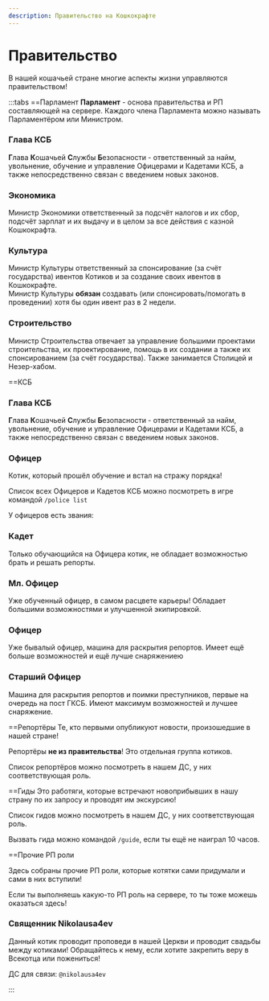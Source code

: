 ```yaml
---
description: Правительство на Кошкокрафте
---
```


# Правительство

В нашей кошачьей стране многие аспекты жизни управляются правительством!

:::tabs
==Парламент
**Парламент** - основа правительства и РП составляющей на сервере. Каждого члена Парламента можно называть Парламентёром или Министром.

### Глава КСБ
**Г**лава **К**ошачьей **С**лужбы **Б**езопасности - ответственный за найм, увольнение, обучение и управление Офицерами и Кадетами КСБ, а также непосредственно связан с введением новых законов.

### Экономика
Министр Экономики ответственный за подсчёт налогов и их сбор, подсчёт зарплат и их выдачу и в целом за все действия с казной Кошкокрафта.

### Культура
Министр Культуры ответственный за спонсирование (за счёт государства) ивентов Котиков и за создание своих ивентов в Кошкокрафте.  
Министр Культуры **обязан** создавать (или спонсировать/помогать в проведении) хотя бы один ивент раз в 2 недели.

### Строительство
Министр Строительства отвечает за управление большими проектами строительства, их проектирование, помощь в их создании а также их спонсированием (за счёт государства). Также занимается Столицей и Незер-хабом.

==КСБ
### Глава КСБ
**Г**лава **К**ошачьей **С**лужбы **Б**езопасности - ответственный за найм, увольнение, обучение и управление Офицерами и Кадетами КСБ, а также непосредственно связан с введением новых законов.

### Офицер

Котик, который прошёл обучение и встал на стражу порядка!

Список всех Офицеров и Кадетов КСБ можно посмотреть в игре командой `/police list`

У офицеров есть звания:

### Кадет

Только обучающийся на Офицера котик, не обладает возможностью брать и решать репорты.

### Мл. Офицер

Уже обученный офицер, в самом расцвете карьеры! Обладает большими возможностями и улучшенной экипировкой.

### Офицер

Уже бывалый офицер, машина для раскрытия репортов. Имеет ещё больше возможностей и ещё лучше снаряжениею

### Старший Офицер

Машина для раскрытия репортов и поимки преступников, первые на очередь на пост ГКСБ. Имеют максимум возможностей и лучшее снаряжение.

==Репортёры
Те, кто первыми опубликуют новости, произошедшие в нашей стране!

Репортёры **не из правительства**! Это отдельная группа котиков.

Список репортёров можно посмотреть в нашем ДС, у них соответствующая роль.


==Гиды
Это работяги, которые встречают новоприбывших в нашу страну по их запросу и проводят им экскурсию!

Список гидов можно посмотреть в нашем ДС, у них соответствующая роль.

Вызвать гида можно командой `/guide`, если ты ещё не наиграл 10 часов.

==Прочие РП роли

Здесь собраны прочие РП роли, которые котятки сами придумали и сами в них вступили!

Если ты выполняешь какую-то РП роль на сервере, то ты тоже можешь оказаться здесь!

### Священник Nikolausa4ev

Данный котик проводит проповеди в нашей Церкви и проводит свадьбы между котиками! Обращайтесь к нему, если хотите закрепить веру в Всекотца или пожениться!

ДС для связи: `@nikolausa4ev`

:::